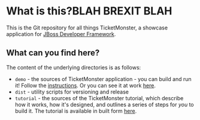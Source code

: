# What is this?BLAH BREXIT BLAH

This is the Git repository for all things TicketMonster, a showcase application for [JBoss Developer Framework](http://jboss.org/jdf).

## What can you find here?

The content of the underlying directories is as follows:

* `demo` - the sources of TicketMonster application - you can build and run it! Follow the [instructions](https://github.com/jboss-jdf/ticket-monster/blob/master/demo/README.md). Or you can see it at work [here](http://ticketmonster-jdf.rhcloud.com). 
* `dist` - utility scripts for versioning and release
* `tutorial` - the sources of the TicketMonster tutorial, which describe how it works, how it's designed, and outlines a series of steps for *you* to build it. The tutorial is available in built form [here](http://www.jboss.org/jdf/examples/get-started/).

